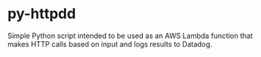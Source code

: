 # py-httpdd
Simple Python script intended to be used as an AWS Lambda function that makes HTTP calls based on input and logs results to Datadog.
